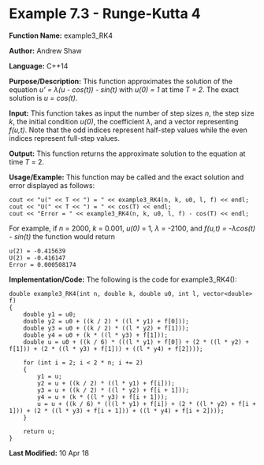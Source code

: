 # Example 7.3 - Runge-Kutta 4

**Function Name:** example3_RK4

**Author:** Andrew Shaw

**Language:** C++14

**Purpose/Description:** This function approximates the solution of the equation *u' = &lambda;(u - cos(t)) - sin(t)* with *u(0) = 1* at time *T = 2*. The exact solution is *u = cos(t)*.

**Input:** This function takes as input the number of step sizes *n*, the step size *k*, the initial condition *u(0)*, the coefficient *&lambda;*, and a vector representing *f(u,t)*. Note that the odd indices represent half-step values while the even indices represent full-step values.

**Output:** This function returns the approximate solution to the equation at time *T* = 2.

**Usage/Example:** This function may be called and the exact solution and error displayed as follows:
~~~~
cout << "u(" << T << ") = " << example3_RK4(n, k, u0, l, f) << endl;
cout << "U(" << T << ") = " << cos(T) << endl;
cout << "Error = " << example3_RK4(n, k, u0, l, f) - cos(T) << endl;
~~~~
For example, if *n* = 2000, *k* = 0.001, *u(0)* = 1, *&lambda;* = -2100, and *f(u,t) = -&lambda;cos(t) - sin(t)* the function would return
~~~~
u(2) = -0.415639
U(2) = -0.416147
Error = 0.000508174
~~~~
**Implementation/Code:** The following is the code for example3_RK4():
~~~~
double example3_RK4(int n, double k, double u0, int l, vector<double> f)
{
	double y1 = u0;
	double y2 = u0 + ((k / 2) * ((l * y1) + f[0]));
	double y3 = u0 + ((k / 2) * ((l * y2) + f[1]));
	double y4 = u0 + (k * ((l * y3) + f[1]));
	double u = u0 + ((k / 6) * (((l * y1) + f[0]) + (2 * ((l * y2) + f[1])) + (2 * ((l * y3) + f[1])) + ((l * y4) + f[2])));

	for (int i = 2; i < 2 * n; i += 2)
	{
		y1 = u;
		y2 = u + ((k / 2) * ((l * y1) + f[i]));
		y3 = u + ((k / 2) * ((l * y2) + f[i + 1]));
		y4 = u + (k * ((l * y3) + f[i + 1]));
		u = u + ((k / 6) * (((l * y1) + f[i]) + (2 * ((l * y2) + f[i + 1])) + (2 * ((l * y3) + f[i + 1])) + ((l * y4) + f[i + 2])));
	}

	return u;
}
~~~~
**Last Modified:** 10 Apr 18
